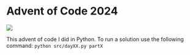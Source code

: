# Advent of Code 2024

![](https://img.shields.io/badge/stars%20⭐-28-yellow)

This advent of code I did in Python.
To run a solution use the following command: `python src/dayXX.py partX`
